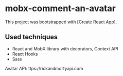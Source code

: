 # mobx-comment-an-avatar

This project was bootstrapped with [Create React App].

## Used techniques

* React and MobX library with decorators, Context API
* React Hooks
* Sass

Avatar API: ttps://rickandmortyapi.com


